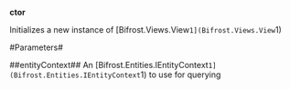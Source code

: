**ctor**

Initializes a new instance of [Bifrost.Views.View`1](Bifrost.Views.View`1)

#Parameters#


##entityContext##
An [Bifrost.Entities.IEntityContext`1](Bifrost.Entities.IEntityContext`1) to use for querying
